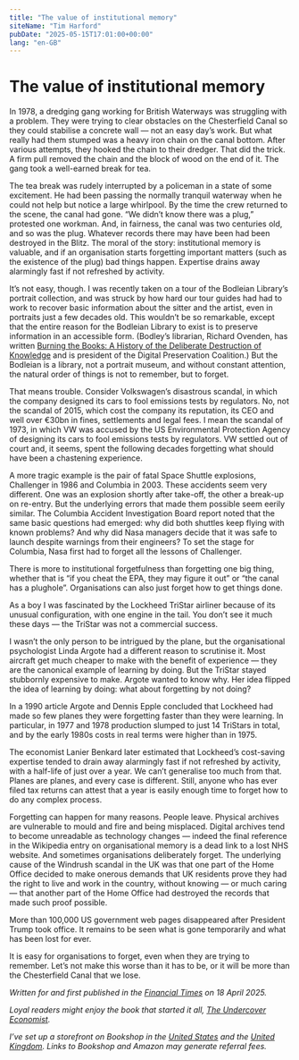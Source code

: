 ```yaml
---
title: "The value of institutional memory"
siteName: "Tim Harford"
pubDate: "2025-05-15T17:01:00+00:00"
lang: "en-GB"
---
```


# The value of institutional memory

In 1978, a dredging gang working for British Waterways was struggling with a problem. They were trying to clear obstacles on the Chesterfield Canal so they could stabilise a concrete wall — not an easy day’s work. But what really had them stumped was a heavy iron chain on the canal bottom. After various attempts, they hooked the chain to their dredger. That did the trick. A firm pull removed the chain and the block of wood on the end of it. The gang took a well-earned break for tea.

The tea break was rudely interrupted by a policeman in a state of some excitement. He had been passing the normally tranquil waterway when he could not help but notice a large whirlpool. By the time the crew returned to the scene, the canal had gone. “We didn’t know there was a plug,” protested one workman. And, in fairness, the canal was two centuries old, and so was the plug. Whatever records there may have been had been destroyed in the Blitz. The moral of the story: institutional memory is valuable, and if an organisation starts forgetting important matters (such as the existence of the plug) bad things happen. Expertise drains away alarmingly fast if not refreshed by activity.

It’s not easy, though. I was recently taken on a tour of the Bodleian Library’s portrait collection, and was struck by how hard our tour guides had had to work to recover basic information about the sitter and the artist, even in portraits just a few decades old. This wouldn’t be so remarkable, except that the entire reason for the Bodleian Library to exist is to preserve information in an accessible form. (Bodley’s librarian, Richard Ovenden, has written [Burning the Books: A History of the Deliberate Destruction of Knowledge](https://www.amazon.co.uk/Burning-Books-RADIO-Knowledge-Power/dp/152937877X?crid=2ZENZAF1L4T8Q&dib=eyJ2IjoiMSJ9.l8Sn-789eZkldlDhy4hyHhzBMOGDhL5x7SBGWCcgk9HGjHj071QN20LucGBJIEps.Pf8k40P2vmwWszH810V989scJOJXxtloM2DBqsSinVI&dib_tag=se&keywords=burning+the+books+richard+ovenden&qid=1744960198&sprefix=burning+the+book%2Caps%2C98&sr=8-1&linkCode=ll1&tag=timharford-20&linkId=d1faa4128aa6adeea95584c476179c92&language=en_GB&ref_=as_li_ss_tl) and is president of the Digital Preservation Coalition.) But the Bodleian is a library, not a portrait museum, and without constant attention, the natural order of things is not to remember, but to forget.

That means trouble. Consider Volkswagen’s disastrous scandal, in which the company designed its cars to fool emissions tests by regulators. No, not the scandal of 2015, which cost the company its reputation, its CEO and well over €30bn in fines, settlements and legal fees. I mean the scandal of 1973, in which VW was accused by the US Environmental Protection Agency of designing its cars to fool emissions tests by regulators. VW settled out of court and, it seems, spent the following decades forgetting what should have been a chastening experience.

A more tragic example is the pair of fatal Space Shuttle explosions, Challenger in 1986 and Columbia in 2003. These accidents seem very different. One was an explosion shortly after take-off, the other a break-up on re-entry. But the underlying errors that made them possible seem eerily similar. The Columbia Accident Investigation Board report noted that the same basic questions had emerged: why did both shuttles keep flying with known problems? And why did Nasa managers decide that it was safe to launch despite warnings from their engineers? To set the stage for Columbia, Nasa first had to forget all the lessons of Challenger.

There is more to institutional forgetfulness than forgetting one big thing, whether that is “if you cheat the EPA, they may figure it out” or “the canal has a plughole”. Organisations can also just forget how to get things done.

As a boy I was fascinated by the Lockheed TriStar airliner because of its unusual configuration, with one engine in the tail. You don’t see it much these days — the TriStar was not a commercial success.

I wasn’t the only person to be intrigued by the plane, but the organisational psychologist Linda Argote had a different reason to scrutinise it. Most aircraft get much cheaper to make with the benefit of experience — they are the canonical example of learning by doing. But the TriStar stayed stubbornly expensive to make. Argote wanted to know why. Her idea flipped the idea of learning by doing: what about forgetting by not doing?

In a 1990 article Argote and Dennis Epple concluded that Lockheed had made so few planes they were forgetting faster than they were learning. In particular, in 1977 and 1978 production slumped to just 14 TriStars in total, and by the early 1980s costs in real terms were higher than in 1975.

The economist Lanier Benkard later estimated that Lockheed’s cost-saving expertise tended to drain away alarmingly fast if not refreshed by activity, with a half-life of just over a year. We can’t generalise too much from that. Planes are planes, and every case is different. Still, anyone who has ever filed tax returns can attest that a year is easily enough time to forget how to do any complex process.

Forgetting can happen for many reasons. People leave. Physical archives are vulnerable to mould and fire and being misplaced. Digital archives tend to become unreadable as technology changes — indeed the final reference in the Wikipedia entry on organisational memory is a dead link to a lost NHS website. And sometimes organisations deliberately forget. The underlying cause of the Windrush scandal in the UK was that one part of the Home Office decided to make onerous demands that UK residents prove they had the right to live and work in the country, without knowing — or much caring — that another part of the Home Office had destroyed the records that made such proof possible.

More than 100,000 US government web pages disappeared after President Trump took office. It remains to be seen what is gone temporarily and what has been lost for ever.

It is easy for organisations to forget, even when they are trying to remember. Let’s not make this worse than it has to be, or it will be more than the Chesterfield Canal that we lose.

_Written for and first published in the [Financial Times](https://www.ft.com/content/55c35781-bc26-4d42-af1f-9ebd62e441c7) on 18 April 2025._

_Loyal readers might enjoy the book that started it all, [The Undercover Economist](https://timharford.com/books/undercovereconomist/)._

_I’ve set up a storefront on Bookshop in the [United States](https://bookshop.org/shop/TimHarford) and the [United Kingdom](https://uk.bookshop.org/shop/TimHarford). Links to Bookshop and Amazon may generate referral fees._